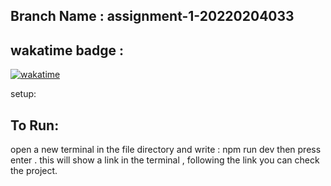 ## Branch Name : assignment-1-20220204033

## wakatime badge :
[![wakatime](https://wakatime.com/badge/user/223b2895-cb7c-40e8-8fc1-5044ae99e262/project/b408cfc1-e235-4c21-a85d-3ccc1a4c2dfa.svg)](https://wakatime.com/badge/user/223b2895-cb7c-40e8-8fc1-5044ae99e262/project/b408cfc1-e235-4c21-a85d-3ccc1a4c2dfa)



setup:  

## To Run: 
open a new terminal in the file directory and write : npm run dev 
then press enter . this will show a  link in the terminal ,
following the link you can check  the project. 
